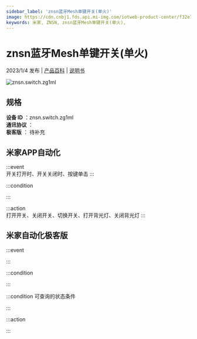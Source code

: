 ```yaml
---
sidebar_label: 'znsn蓝牙Mesh单键开关(单火)'
image: https://cdn.cnbj1.fds.api.mi-img.com/iotweb-product-center/f32e7069faa15482f0295e5bdcb514c4_1665394687572.png?GalaxyAccessKeyId=AKVGLQWBOVIRQ3XLEW&Expires=9223372036854775807&Signature=YqiVnUuQpOPuGZVmyfSOJsw+OFo=
keywords: 米家, ZNSN, znsn蓝牙Mesh单键开关(单火), 
---
```

# znsn蓝牙Mesh单键开关(单火)

2023/1/4 发布 | [产品百科](https://home.mi.com/webapp/content/baike/product/index.html?model=znsn.switch.zg1ml/) | [说明书](https://home.mi.com/views/introduction.html?model=znsn.switch.zg1ml&region=cn)

![znsn.switch.zg1ml](https://cdn.cnbj1.fds.api.mi-img.com/iotweb-product-center/f32e7069faa15482f0295e5bdcb514c4_1665394687572.png?GalaxyAccessKeyId=AKVGLQWBOVIRQ3XLEW&Expires=9223372036854775807&Signature=YqiVnUuQpOPuGZVmyfSOJsw+OFo=)

## 规格  
> 
**设备 ID** ：znsn.switch.zg1ml  
**通讯协议** ：  
**极客版**  ： 待补充 


## 米家APP自动化  

:::event  
开关打开时、开关关闭时、按键单击
:::

:::condition  

:::

:::action   
打开开关、关闭开关、切换开关、打开背光灯、关闭背光灯
:::

## 米家自动化极客版  

:::event  

:::

:::condition  

:::

:::condition 可查询的状态条件  

:::

:::action  

:::

        
